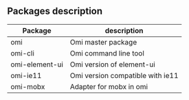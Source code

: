 ## Packages description

| Package | description  |
| ------ | ------  |
| omi | 	Omi master package	  |
| omi-cli  | Omi command line tool	  |
| omi-element-ui | Omi version of element-ui  |
| omi-ie11 | Omi version compatible with ie11  |
| omi-mobx |  Adapter for mobx in omi  |